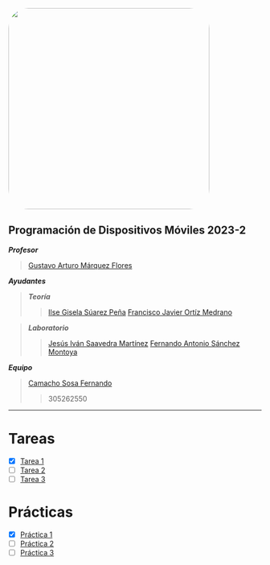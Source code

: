 [<img src="https://pagina.fciencias.unam.mx/sites/default/files/logoFC_2.png" width="400" style="float:center;border-radius:10%"/>](https://www.fciencias.unam.mx)


Programación de Dispositivos Móviles 2023-2
---

***Profesor***
>  [Gustavo Arturo Márquez Flores](mailto:gmarquez@ciencias.unam.mx)

***Ayudantes***
>***Teoría***
>> [Ilse Gisela Súarez Peña](mailto:ilse_suarez@ciencias.unam.mx)
>> [Francisco Javier Ortíz Medrano](mailto:w.jav56@ciencias.unam.mx)

>***Laboratorio***
>> [Jesús Iván Saavedra Martínez](mailto:ivan.saavedra@ciencias.unam.mx)
>> [Fernando Antonio Sánchez Montoya](mailto:cafetafer@ciencias.unam.mx)


***Equipo***

>[Camacho Sosa Fernando](mailto:fcamachos@ciencias.unam.mx)
>> 305262550

---
# Tareas

- [x] [Tarea 1](./Tarea%201/HolaTodos.zip)
- [ ] [Tarea 2](#)
- [ ] [Tarea 3](#)

# Prácticas
- [x] [Práctica 1](./Practica%201/P1_Cajero_CamachoSosa.md)
- [ ] [Práctica 2](#)
- [ ] [Práctica 3](#)